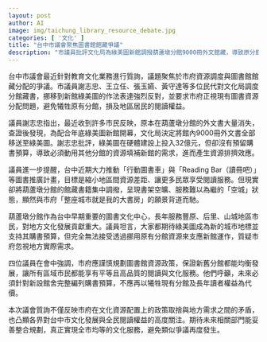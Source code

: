 ```yaml
---
layout: post
author: AI
image: img/taichung_library_resource_debate.jpg
categories: [ '文化' ]
title: "台中市議會聚焦圖書館館藏爭議"
description: "市議員批評文化局為綠美圖新館調撥葫蘆墩分館9000冊外文館藏，導致原分館資源流失，引發地區民眾閱讀權益受損疑慮，呼籲市府妥善規劃購書預算，確保新舊分館均衡發展，真正落實全民均等文化服務。"
---
```

台中市議會最近針對教育文化業務進行質詢，議題聚焦於市府資源調度與圖書館館藏分配的爭議。市議員謝志忠、王立任、張玉嬿、黃守達等多位民代對文化局調度分館藏書，挪移到新館綠美圖的作法表達強烈反對，並要求市府正視現有圖書資源分配問題，避免犧牲原有分館，損及地區居民的閱讀權益。

議員謝志忠指出，最近收到許多市民反映，原本在葫蘆墩分館的外文書大量消失，查證後發現，為配合年底綠美圖新館開幕，文化局決定將館內9000冊外文書全部移送至綠美圖。謝志忠批評，綠美圖在硬體建設上投入32億元，但卻沒有預留購書預算，導致必須動用其他分館的資源填補新館的需求，進而產生資源排擠效應。

議員進一步提醒，台中近期大力推動「行動圖書車」與「Reading Bar（讀冊吧）」等圖書推廣計畫，目標是縮小地區間資源差距、讓更多民眾享受閱讀服務。但現實卻將葫蘆墩分館的館藏書籍集中調撥，呈現書架空曠、服務難以為繼的「空城」狀態，顯然與市府「整座城市就是我的大書房」的願景背道而馳。

葫蘆墩分館作為台中早期重要的圖書文化中心，長年服務豐原、后里、山城地區市民，對地方文化發展貢獻重大。議員坦言，大家都期待綠美圖成為新的城市地標並支持其購書預算，但完全無法接受透過挪用原有分館資源來支應新館運作，質疑市府忽視地方實際需求。

四位議員在會中強調，市府應謹慎規劃圖書館資源政策，保證新舊分館都能均衡發展，讓所有區域市民都能享有平等且高品質的閱讀與文化服務。他們呼籲，未來必須針對新設館舍完整編列購書預算，不應再以犧牲現有分館及長年讀者權益為代價。

本次議會質詢不僅反映市府在文化資源配置上的政策取捨與地方需求之間的矛盾，也凸顯各界對台中市文化發展與全民閱讀權益的高度關注。期待未來相關部門能妥善整合規劃，真正實現全市均等的文化服務，避免類似爭議再度發生。